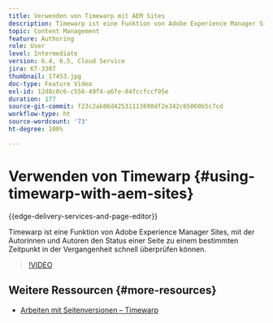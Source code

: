 ```yaml
---
title: Verwenden von Timewarp mit AEM Sites
description: Timewarp ist eine Funktion von Adobe Experience Manager Sites, mit der Autorinnen und Autoren den Status einer Seite zu einem bestimmten Zeitpunkt in der Vergangenheit schnell überprüfen können.
topic: Content Management
feature: Authoring
role: User
level: Intermediate
version: 6.4, 6.5, Cloud Service
jira: KT-3307
thumbnail: 17453.jpg
doc-type: Feature Video
exl-id: 12d8c0c6-c556-49f4-a6fe-84fccfccf95e
duration: 177
source-git-commit: f23c2ab86d42531113690df2e342c65060b5c7cd
workflow-type: ht
source-wordcount: '73'
ht-degree: 100%

---
```


# Verwenden von Timewarp {#using-timewarp-with-aem-sites}

{{edge-delivery-services-and-page-editor}}

Timewarp ist eine Funktion von Adobe Experience Manager Sites, mit der Autorinnen und Autoren den Status einer Seite zu einem bestimmten Zeitpunkt in der Vergangenheit schnell überprüfen können.

>[!VIDEO](https://video.tv.adobe.com/v/17453?quality=12&learn=on)

## Weitere Ressourcen {#more-resources}

* [Arbeiten mit Seitenversionen – Timewarp](https://experienceleague.adobe.com/docs/experience-manager-cloud-service/sites/authoring/features/page-versions.html?lang=de)
